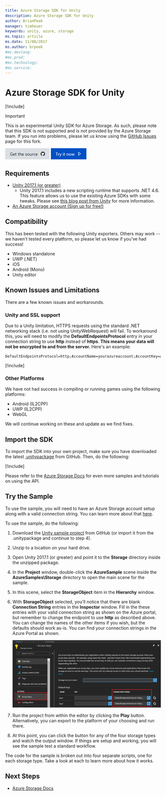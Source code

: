 ```yaml
---
title: Azure Storage SDK for Unity
description: Azure Storage SDK for Unity
author: BrianPeek
manager: timheuer
keywords: unity, azure, storage
ms.topic: article
ms.date: 11/08/2017
ms.author: brpeek
#ms.devlang: 
#ms.prod:
#ms.technology:
#ms.service:
---
```

# Azure Storage SDK for Unity

[!include[](../../includes/header.md)]

> [!IMPORTANT]
> This is an experimental Unity SDK for Azure Storage.  As such, please note that this SDK is not supported and is not provided by the Azure Storage team.  If you run into problems, please let us know using the [GitHub Issues](https://github.com/BrianPeek/azure-storage-net/issues) page for this fork.

[![Get the source](../../media/buttons/source2.png)](https://github.com/BrianPeek/azure-storage-net/tree/gamedev)
[![Try it now](../../media/buttons/try2.png)](https://aka.ms/azstorage-unitysdk)

## Requirements

* [Unity 2017.1 (or greater)](https://unity3d.com/)
  * Unity 2017.1 includes a new scripting runtime that supports .NET 4.6.  This feature allows us to use the existing Azure SDKs with some tweaks.  Please see [this blog post from Unity](https://blogs.unity3d.com/2017/07/11/introducing-unity-2017/) for more information.
* [An Azure Storage account (Sign up for free!)](https://aka.ms/azfreegamedev)

## Compatibility

This has been tested with the following Unity exporters.  Others may work -- we haven't tested every platform, so please let us know if you've had success!

* Windows standalone
* UWP (.NET)
* iOS
* Android (Mono)
* Unity editor

## Known Issues and Limitations

There are a few known issues and workarounds.

### Unity and SSL support

Due to a Unity limitation, HTTPS requests using the standard .NET networking stack (i.e. not using UnityWebRequest) will fail.  To workaround this, you will need to modify the **DefaultEndpointsProtocol** entry in your connection string to use **http** instead of **https**.  **This means your data will not be encrypted to and from the server.**  Here's an example:

```text
DefaultEndpointsProtocol=http;AccountName=yourazureaccount;AccountKey=abcdef12345;EndpointSuffix=core.windows.net
```

[!include[](include/uwp-known-issues.md)]

### Other Platforms

We have not had success in compiling or running games using the following platforms:

* Android (IL2CPP)
* UWP (IL2CPP)
* WebGL

We will continue working on these and update as we find fixes.

## Import the SDK

To import the SDK into your own project, make sure you have downloaded the latest [.unitypackage](https://aka.ms/azstorage-unitysdk) from GitHub.  Then, do the following:

[!include[](include/unity-import.md)]

Please refer to the [Azure Storage Docs](https://aka.ms/azstoragedocsgamedev) for even more samples and tutorials on using the API.

## Try the Sample

To use the sample, you will need to have an Azure Storage account setup along with a valid connection string.  You can learn more about that [here](https://docs.microsoft.com/en-us/azure/storage/common/storage-create-storage-account).

To use the sample, do the following:

1. Download the [Unity sample project](https://github.com/BrianPeek/AzureSamples-Unity) from GitHub (or import it from the .unitypackage and continue to step 4).

1. Unzip to a location on your hard drive.

1. Open Unity 2017.1 (or greater) and point it to the **Storage** directory inside the unzipped package.

1. In the **Project** window, double-click the **AzureSample** scene inside the **AzureSamples\Storage** directory to open the main scene for the sample.

1. In this scene, select the **StorageObject** item in the **Hierarchy** window.

1. With **StorageObject** selected, you'll notice that there are blank **Connection String** entries in the **Inspector** window.  Fill in the these entries with your valid connection string as shown on the Azure portal, but remember to change the endpoint to use **http** as described above.  You can change the names of the other items if you wish, but the defaults should work as-is. You can find your connection strings in the Azure Portal as shown.

   ![Azure Storage Keys in Azure Porta](../media/storage-keys.png)

1. Run the project from within the editor by clicking the **Play** button.  Alternatively, you can export to the platform of your choosing and run there.

1. At this point, you can click the button for any of the four storage types and watch the output window.  If things are setup and working, you will see the sample test a standard workflow.

The code for the sample is broken out into four separate scripts, one for each storage type.  Take a look at each to learn more about how it works.

## Next Steps

* [Azure Storage Docs](https://aka.ms/azstoragedocsgamedev)
